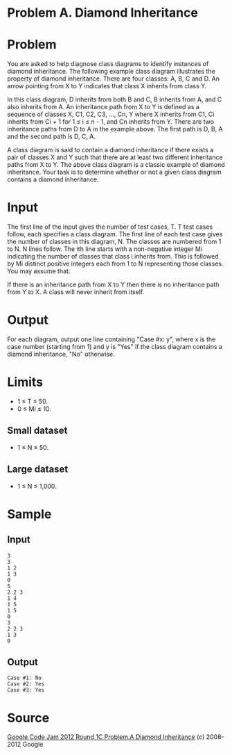 # Problem A. Diamond Inheritance

# Problem

You are asked to help diagnose class diagrams to identify instances of diamond inheritance. The following example class diagram illustrates the property of diamond inheritance. There are four classes: A, B, C and D. An arrow pointing from X to Y indicates that class X inherits from class Y.

In this class diagram, D inherits from both B and C, B inherits from A, and C also inherits from A. An inheritance path from X to Y is defined as a sequence of classes X, C1, C2, C3, ..., Cn, Y where X inherits from C1, Ci inherits from Ci + 1 for 1 ≤ i ≤ n - 1, and Cn inherits from Y. There are two inheritance paths from D to A in the example above. The first path is D, B, A and the second path is D, C, A.

A class diagram is said to contain a diamond inheritance if there exists a pair of classes X and Y such that there are at least two different inheritance paths from X to Y. The above class diagram is a classic example of diamond inheritance. Your task is to determine whether or not a given class diagram contains a diamond inheritance.

# Input
The first line of the input gives the number of test cases, T. T test cases follow, each specifies a class diagram. The first line of each test case gives the number of classes in this diagram, N. The classes are numbered from 1 to N. N lines follow. The ith line starts with a non-negative integer Mi indicating the number of classes that class i inherits from. This is followed by Mi distinct positive integers each from 1 to N representing those classes. You may assume that:

If there is an inheritance path from X to Y then there is no inheritance path from Y to X.
A class will never inherit from itself.

# Output
For each diagram, output one line containing "Case #x: y", where x is the case number (starting from 1) and y is "Yes" if the class diagram contains a diamond inheritance, "No" otherwise.

# Limits
- 1 ≤ T ≤ 50.
- 0 ≤ Mi ≤ 10.

## Small dataset
- 1 ≤ N ≤ 50.

## Large dataset
- 1 ≤ N ≤ 1,000.

# Sample

## Input
    3
    3
    1 2
    1 3
    0
    5
    2 2 3
    1 4
    1 5
    1 5
    0
    3
    2 2 3
    1 3
    0

## Output
    Case #1: No
    Case #2: Yes
    Case #3: Yes

# Source
[Google Code Jam 2012 Round 1C Problem.A Diamond Inheritance](http://code.google.com/codejam/contest/1781488/dashboard#s=p0)
(c) 2008-2012 Google
